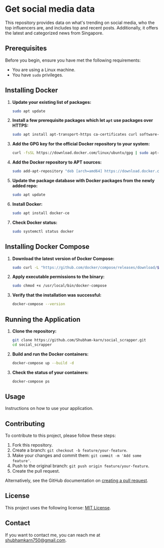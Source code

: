 # Get social media data

This repository provides data on what's trending on social media, who the top influencers are, and includes top and recent posts. Additionally, it offers the latest and categorized news from Singapore.

## Prerequisites

Before you begin, ensure you have met the following requirements:
- You are using a Linux machine.
- You have `sudo` privileges.

## Installing Docker

1. **Update your existing list of packages:**

    ```sh
    sudo apt update
    ```

2. **Install a few prerequisite packages which let `apt` use packages over HTTPS:**

    ```sh
    sudo apt install apt-transport-https ca-certificates curl software-properties-common
    ```

3. **Add the GPG key for the official Docker repository to your system:**

    ```sh
    curl -fsSL https://download.docker.com/linux/ubuntu/gpg | sudo apt-key add -
    ```

4. **Add the Docker repository to APT sources:**

    ```sh
    sudo add-apt-repository "deb [arch=amd64] https://download.docker.com/linux/ubuntu $(lsb_release -cs) stable"
    ```

5. **Update the package database with Docker packages from the newly added repo:**

    ```sh
    sudo apt update
    ```

6. **Install Docker:**

    ```sh
    sudo apt install docker-ce
    ```

7. **Check Docker status:**

    ```sh
    sudo systemctl status docker
    ```

## Installing Docker Compose

1. **Download the latest version of Docker Compose:**

    ```sh
    sudo curl -L "https://github.com/docker/compose/releases/download/$(curl -s https://api.github.com/repos/docker/compose/releases/latest | grep -Po '"tag_name": "\K.*?(?=")')/docker-compose-$(uname -s)-$(uname -m)" -o /usr/local/bin/docker-compose
    ```

2. **Apply executable permissions to the binary:**

    ```sh
    sudo chmod +x /usr/local/bin/docker-compose
    ```

3. **Verify that the installation was successful:**

    ```sh
    docker-compose --version
    ```

## Running the Application

1. **Clone the repository:**

    ```sh
    git clone https://github.com/Shubham-karn/social_scrapper.git
    cd social_scrapper
    ```

2. **Build and run the Docker containers:**

    ```sh
    docker-compose up --build -d
    ```

3. **Check the status of your containers:**

    ```sh
    docker-compose ps
    ```

## Usage

Instructions on how to use your application.

## Contributing

To contribute to this project, please follow these steps:

1. Fork this repository.
2. Create a branch: `git checkout -b feature/your-feature`.
3. Make your changes and commit them: `git commit -m 'Add some feature'`.
4. Push to the original branch: `git push origin feature/your-feature`.
5. Create the pull request.

Alternatively, see the GitHub documentation on [creating a pull request](https://help.github.com/articles/creating-a-pull-request/).

## License

This project uses the following license: [MIT License](LICENSE).

## Contact

If you want to contact me, you can reach me at [shubhamkarn750@gmail.com](mailto:your-email@example.com).
